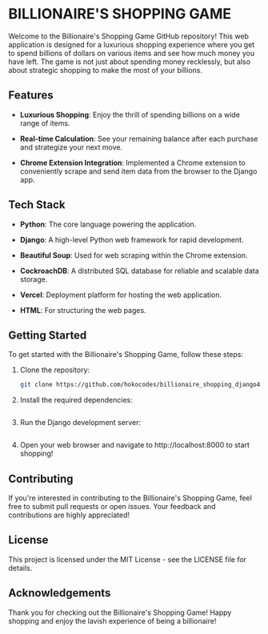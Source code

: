 # BILLIONAIRE'S SHOPPING GAME

Welcome to the Billionaire's Shopping Game GitHub repository! This web application is designed for a luxurious shopping experience where you get to spend billions of dollars on various items and see how much money you have left. The game is not just about spending money recklessly, but also about strategic shopping to make the most of your billions.

## Features

- **Luxurious Shopping**: Enjoy the thrill of spending billions on a wide range of items.

- **Real-time Calculation**: See your remaining balance after each purchase and strategize your next move.

- **Chrome Extension Integration**: Implemented a Chrome extension to conveniently scrape and send item data from the browser to the Django app.

## Tech Stack

- **Python**: The core language powering the application.

- **Django**: A high-level Python web framework for rapid development.

- **Beautiful Soup**: Used for web scraping within the Chrome extension.

- **CockroachDB**: A distributed SQL database for reliable and scalable data storage.

- **Vercel**: Deployment platform for hosting the web application.

- **HTML**: For structuring the web pages.

## Getting Started

To get started with the Billionaire's Shopping Game, follow these steps:

1. Clone the repository:
   ```bash
   git clone https://github.com/hokocodes/billionaire_shopping_django4.git

2. Install the required dependencies:
    ```pip install -r requirements.txt

3. Run the Django development server:
    ```python manage.py runserver

4. Open your web browser and navigate to http://localhost:8000 to start shopping!

## Contributing
If you're interested in contributing to the Billionaire's Shopping Game, feel free to submit pull requests or open issues. Your feedback and contributions are highly appreciated!

## License
This project is licensed under the MIT License - see the LICENSE file for details.

## Acknowledgements
Thank you for checking out the Billionaire's Shopping Game! Happy shopping and enjoy the lavish experience of being a billionaire!